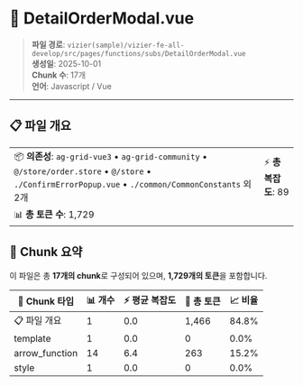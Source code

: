 # 📄 DetailOrderModal.vue

> **파일 경로**: `vizier(sample)/vizier-fe-all-develop/src/pages/functions/subs/DetailOrderModal.vue`  
> **생성일**: 2025-10-01  
> **Chunk 수**: 17개  
> **언어**: Javascript / Vue
---





## 📋 파일 개요

| | |
|--|--|
| 📦 **의존성**: `ag-grid-vue3` • `ag-grid-community` • `@/store/order.store` • `@/store` • `./ConfirmErrorPopup.vue` • `./common/CommonConstants` 외 2개 | ⚡ **총 복잡도**: 89 |
| 📊 **총 토큰 수**: 1,729 |  |






## 🧩 Chunk 요약

이 파일은 총 **17개의 chunk**로 구성되어 있으며, **1,729개의 토큰**을 포함합니다.

| 🧩 Chunk 타입 | 📊 개수 | ⚡ 평균 복잡도 | 📝 총 토큰 | 📈 비율 |
|---------------|--------|-------------|----------|--------|
| 📋 파일 개요 | 1 | 0.0 | 1,466 | 84.8% |
| template | 1 | 0.0 | 0 | 0.0% |
| arrow_function | 14 | 6.4 | 263 | 15.2% |
| style | 1 | 0.0 | 0 | 0.0% |

